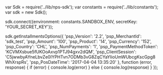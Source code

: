 var Sdk = require('../lib/nps-sdk');
var constants = require('../lib/constants');
var sdk = new Sdk();

sdk.connect({environment: constants.SANDBOX_ENV,
            secretKey: 'YOUR_SECRET_KEY'});

sdk.getInstallmentsOptions({
    'psp_Version': '2.2',
    'psp_MerchantId': 'sdk_test',
    'psp_Amount': '100',
    'psp_Product': '14',
    'psp_Currency': '152',
    'psp_Country': 'CHL',
    'psp_NumPayments': '1',
    'psp_PaymentMethodToken': 'KCVMXsbue5fUKOoAxvp1PTJ94gxv2dQM',
    'psp_ClientSession': 'C5jwwbyAYneLbvZe0IYPHTvn7ODMb3vG8ZqCYaYIioUmWUbcgKscGpg8WhXrspRs',
    'psp_PosDateTime': '2017-04-04 13:35:20'
},
function (error, response) { 
    if (error) {
        console.log(error)
    } else { 
        console.log(response)
    }
});

